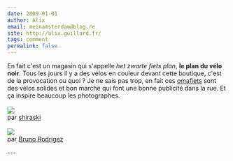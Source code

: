 ```yaml
---
date: 2009-01-01
author: Alix
email: meinamsterdam@blog.re
site: http://alix.guillard.fr/
tags: comment
permalink: false
---
```


<p>
En fait c'est un magasin qui s'appelle <i>het zwarte fiets plan</i>, <b>le plan du vélo noir</b>. Tous les jours il y a des vélos en couleur devant cette boutique, c'est de la provocation ou quoi ? Je ne sais pas trop, en fait ces <a href="https://meinamsterdam.nl/plein-de-velos/#omafiets">omafiets</a> sont des vélos solides et bon marché qui font une bonne publicité dans la rue. Et ça inspire beaucoup les photographes.<br/><br/>
<img src="http://farm1.static.flickr.com/171/443664789_92b856266b.jpg?v=0"/><br/>
par <a href="http://www.flickr.com/photos/shiratski/443664789/?editedcomment=1#comment72157600042831912" rel="nofollow">shiraski</a><br/><br/>
<img src="http://farm4.static.flickr.com/3158/2423694470_34467fd79d.jpg?v=0" /><br/>
par <a href="http://www.flickr.com/photos/b5/2423694470/in/photostream/" rel="nofollow">Bruno Rodrigez</a>
</p>
---
